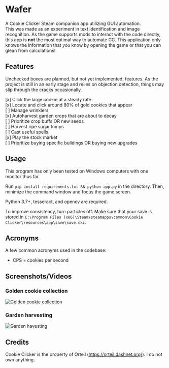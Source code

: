 # Wafer

A Cookie Clicker Steam companion app utilizing GUI automation.  
This was made as an experiment in text identification and image recognition. As the game supports
mods to interact with the code directly, this app is **not** the most optimal way to automate
CC. This application only knows the information that *you* know by opening the game or that you can glean from calculations!

## Features

Unchecked boxes are planned, but not yet implemented, features. As the project is still in an early stage and relies on objection detection, things may slip through the cracks occasionally.


[x] Click the large cookie at a steady rate  
[x] Locate and click around 80% of gold cookies that appear  
[ ] Manage wrinklers  
[x] Autoharvest garden crops that are about to decay  
[ ] Prioritize crop buffs OR new seeds  
[ ] Harvest ripe sugar lumps  
[ ] Cast useful spells  
[x] Play the stock market  
[ ] Prioritize buying specific buildings OR buying new upgrades  

## Usage

This program has only been tested on Windows computers with one monitor thus far.

Run
`pip install requirements.txt && python app.py` in the directory.
Then, minimize the command window and focus the game screen.

Python 3.7+, tesseract, and opencv are required.

To improve consistency, turn particles off.
Make sure that your save is stored in `C:\Program Files (x86)\Steam\steamapps\common\Cookie Clicker\resources\app\save\save.cki`.

## Acronyms
A few common acronyms used in the codebase:
- CPS = cookies per second

## Screenshots/Videos
### Golden cookie collection
![Golden cookie collection](demo/goldenCookieDemo.gif)

### Garden harvesting
![Garden havesting](demo/gardenDemo.gif)

## Credits

Cookie Clicker is the property of Orteil (https://orteil.dashnet.org/). I do not own anything.
